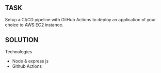 ## TASK

Setup a CI/CD pipeline with GitHub Actions to deploy an application of your choice to AWS EC2 instance.

## SOLUTION

Technologies
* Node & express js
* Github Actions



